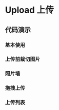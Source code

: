 # Upload 上传

## 代码演示

### 基本使用

<code src='./site/baseUpload.tsx'></code>

### 上传前裁切图片

<code src='./site/cutBeforeUpload.tsx'></code>

### 照片墙

### 拖拽上传

### 上传列表
